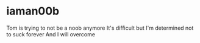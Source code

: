 # iaman00b
Tom is trying to not be a noob anymore
It's difficult but I'm determined not to suck forever
And I will overcome
